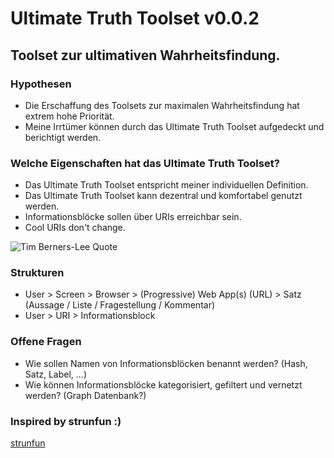 # Ultimate Truth Toolset v0.0.2

## Toolset zur ultimativen Wahrheitsfindung. 

### Hypothesen
* Die Erschaffung des Toolsets zur maximalen Wahrheitsfindung hat extrem hohe Priorität.
* Meine Irrtümer können durch das Ultimate Truth Toolset aufgedeckt und berichtigt werden.

### Welche Eigenschaften hat das Ultimate Truth Toolset?
* Das Ultimate Truth Toolset entspricht meiner individuellen Definition.
* Das Ultimate Truth Toolset kann dezentral und komfortabel genutzt werden.
* Informationsblöcke sollen über URIs erreichbar sein.
* Cool URIs don't change.

![Tim Berners-Lee Quote](https://raw.githubusercontent.com/ultimate-truth/ultimate-truth-toolset/main/20190115_Tim_Berners-Lee_%E2%80%93_Cool_URIs_dont_change.gif)

### Strukturen
* User > Screen > Browser > (Progressive) Web App(s) (URL) > Satz (Aussage / Liste / Fragestellung / Kommentar) 
* User > URI > Informationsblock

### Offene Fragen
* Wie sollen Namen von Informationsblöcken benannt werden? (Hash, Satz, Label, ...)
* Wie können Informationsblöcke kategorisiert, gefiltert und vernetzt werden? (Graph Datenbank?)

### Inspired by strunfun :)
[strunfun](https://docs.google.com/document/d/1jMdfB7tln2mupWO4WfQRfgy9LrDaZGsHE4fOAby5dbc/edit?usp=sharing)
